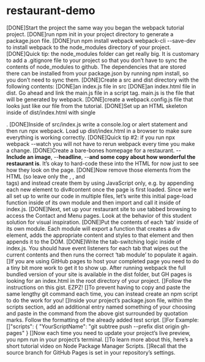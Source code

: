 # restaurant-demo

[DONE]Start the project the same way you began the webpack tutorial project.
[DONE]run npm init in your project directory to generate a package.json file.
[DONE]run npm install webpack webpack-cli --save-dev to install webpack to the node_modules directory of your project.
[DONE]Quick tip: the node_modules folder can get really big. It is customary to add a .gitignore file to your project so that you don’t have to sync the contents of node_modules to github. The dependencies that are stored there can be installed from your package.json by running npm install, so you don’t need to sync them.
[DONE]Create a src and dist directory with the following contents:
[DONE]an index.js file in src
[DONE]an index.html file in dist. Go ahead and link the main.js file in a script tag. main.js is the file that will be generated by webpack.
[DONE]create a webpack.config.js file that looks just like our file from the tutorial.
[DONE]Set up an HTML skeleton inside of dist/index.html with single <div id="content">.
[DONE]Inside of src/index.js write a console.log or alert statement and then run npx webpack. Load up dist/index.html in a browser to make sure everything is working correctly.
[DONE]Quick tip #2: if you run npx webpack --watch you will not have to rerun webpack every time you make a change.
[DONE]Create a bare-bones homepage for a restaurant.
--**Include an image**,
--**headline**,
--**and some copy about how wonderful the restaurant is**.
It’s okay to hard-code these into the HTML for now just to see how they look on the page.
[DONE]Now remove those elements from the HTML (so leave only the <html>, <body>, and <div id="content"> tags) and instead create them by using JavaScript only, e.g. by appending each new element to div#content once the page is first loaded. Since we’re all set up to write our code in multiple files, let’s write this initial page-load function inside of its own module and then import and call it inside of index.js.
[DONE]Next, set up your restaurant site to use tabbed browsing to access the Contact and Menu pages. Look at the behavior of this student solution for visual inspiration.
[DONE]Put the contents of each ‘tab’ inside of its own module. Each module will export a function that creates a div element, adds the appropriate content and styles to that element and then appends it to the DOM.
[DONE]Write the tab-switching logic inside of index.js. You should have event listeners for each tab that wipes out the current contents and then runs the correct ‘tab module’ to populate it again.
[]If you are using GitHub pages to host your completed page you need to do a tiny bit more work to get it to show up. After running webpack the full bundled version of your site is available in the dist folder, but GH pages is looking for an index.html in the root directory of your project.
[]Follow the instructions on this gist. EZPZ!
[]To prevent having to copy and paste the same lengthy git command each time, you can instead create an npm script to do the work for you!
[]Inside your project’s package.json file, within the scripts section, add an additional entry named something of your choosing and paste in the command from the above gist surrounded by quotation marks. Follow the formatting of the already added test script.
[]For Example:
[]"scripts": { "YourScriptName": "git subtree push --prefix dist origin gh-pages" }
[]Now each time you need to update your project’s live preview, you npm run <YourScriptName> in your project’s terminal.
[]To learn more about this, here’s a short tutorial video on Node Package Manager Scripts.
[]Recall that the source branch for GitHub Pages is set in your repository’s settings.
